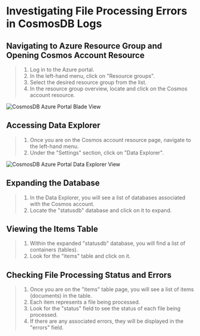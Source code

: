 # Investigating File Processing Errors in CosmosDB Logs

## Navigating to Azure Resource Group and Opening Cosmos Account Resource

>1. Log in to the Azure portal.
>2. In the left-hand menu, click on "Resource groups".
>3. Select the desired resource group from the list.
>4. In the resource group overview, locate and click on the Cosmos account resource.

![CosmosDB Azure Portal Blade View](/docs/images/cosmos_account.png)

## Accessing Data Explorer

>1. Once you are on the Cosmos account resource page, navigate to the left-hand menu.
>2. Under the "Settings" section, click on "Data Explorer".

![CosmosDB Azure Portal Data Explorer View](/docs/images/data_explorer.png)

## Expanding the Database

>1. In the Data Explorer, you will see a list of databases associated with the Cosmos account.
>2. Locate the "statusdb" database and click on it to expand.

## Viewing the Items Table

>1. Within the expanded "statusdb" database, you will find a list of containers (tables).
>2. Look for the "items" table and click on it.

## Checking File Processing Status and Errors

>1. Once you are on the "items" table page, you will see a list of items (documents) in the table.
>2. Each item represents a file being processed.
>3. Look for the "status" field to see the status of each file being processed.
>4. If there are any associated errors, they will be displayed in the "errors" field.